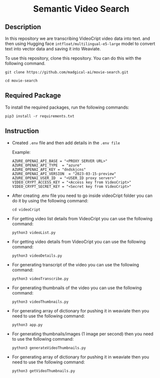 <h1 align="center">
    <b>Semantic Video Search</b> 
<br>
</h1>

## Description
In this repository we are transcribing VideoCript video data into text. and then using Hugging face ```intfloat/multilingual-e5-large``` model to convert text into vector data and saving it into Weaviate.

To use this repository, clone this repository. You can do this with the following command. 
```
git clone https://github.com/madgical-ai/movie-search.git
```
```
cd movie-search
```


## Required Package 

To install the required packages, run the following commands:

```
pip3 install -r requirements.txt
```

## Instruction

- Created ```.env``` file and then add details in the ```.env file```

    Example:
    ```
    AZURE_OPENAI_API_BASE = "<PROXY SERVER URL>"
    AZURE_OPENAI_API_TYPE  = "azure"
    AZURE_OPENAI_API_KEY = "dndskjcns"
    AZURE_OPENAI_API_VERSION  = "2023-03-15-preview"
    AZURE_OPENAI_USER_ID  = "<USER_ID proxy server>"
    VIDEO_CRYPT_ACCESS_KEY = "<Access key from VideoCript>"
    VIDEO_CRYPT_SECRET_KEY = "<Secret key from VideoCript>"
    ```
- After creating .env file you need to go inside videoCript folder you can do it by using the following command:
    ```
    cd videoCript
    ```
- For getting video list details from VideoCript you can use the following command:
    ```
    python3 videoList.py
    ```
- For getting video details from VideoCript you can use the following command:
    ```
    python3 videoDetails.py
    ```
- For generating transcript of the video you can use the following command:
    ```
    python3 videoTranscribe.py
    ```
- For generating thumbnails of the video you can use the following command:
    ```
    python3 videoThumbnails.py
    ```
- For generating array of dictionary for pushing it in weaviate then you need to use the following command:
    ```
    python3 app.py
    ```
- For generating thumbnails/images (1 image per second) then you need to use the following command:
    ```
    python3 generateVideoThumbnails.py
    ```
- For generating array of dictionary for pushing it in weaviate then you need to use the following command:
    ```
    python3 getVideoThumbnails.py
    ```